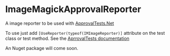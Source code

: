 # ImageMagickApprovalReporter
A image reporter to be used with [ApprovalTests.Net](https://github.com/approvals/ApprovalTests.Net)

To use just add `[UseReporter(typeof(IMImageReporter)]` attribute on the test class or test method. See the [AprrovalTests documentation](http://blog.approvaltests.com/2011/12/using-reporters-in-approval-tests.html)

An Nuget package will come soon.
